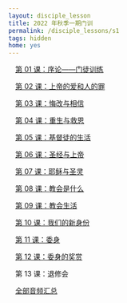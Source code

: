 ```yaml
---
layout: disciple_lesson
title: 2022 年秋季一期门训
permalink: /disciple_lessons/s1
tags: hidden
home: yes
---
```


<div style="padding-left: 1em;">
	<p><a class="dla" href="/disciple_lessons/s1/1">第 01 课：序论——门徒训练</a></p>
	<p><a class="dla" href="/disciple_lessons/s1/2">第 02 课：上帝的爱和人的罪</a></p>
	<p><a class="dla" href="/disciple_lessons/s1/3">第 03 课：悔改与相信</a></p>
	<p><a class="dla" href="/disciple_lessons/s1/4">第 04 课：重生与救恩</a></p>
	<p><a class="dla" href="/disciple_lessons/s1/5">第 05 课：基督徒的生活</a></p>
	<p><a class="dla" href="/disciple_lessons/s1/6">第 06 课：圣经与上帝</a></p>
	<p><a class="dla" href="/disciple_lessons/s1/7">第 07 课：耶稣与圣灵</a></p>
	<p><a class="dla" href="/disciple_lessons/s1/8">第 08 课：教会是什么</a></p>
   <p><a class="dla" href="/disciple_lessons/s1/9">第 09 课：教会⽣活</a></p>
   <p><a class="dla" href="/disciple_lessons/s1/10">第 10 课：我们的新身份</a></p>
   <p><a class="dla" href="/disciple_lessons/s1/11">第 11 课：委身</a></p>
   <p><a class="dla" href="/disciple_lessons/s1/12">第 12 课：委身的奖赏</a></p>
   <p>第 13 课：退修会</p>   
   <p><a class="dla" href="/disciple_lessons">全部音频汇总</a></p>
</div>

